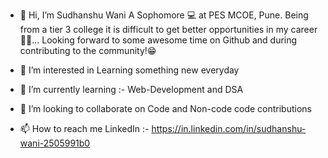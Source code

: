 - 👋 Hi, I’m Sudhanshu Wani
A Sophomore 💻 at PES MCOE, Pune. Being from a tier 3 college it is difficult to get better opportunities in my career👨‍🎓... 
Looking forward to some awesome time on Github and during contributing to the community!😁

- 👀 I’m interested in Learning something new everyday
- 🌱 I’m currently learning :- Web-Development and DSA
- 💞️ I’m looking to collaborate on Code and Non-code code contributions
- 📫 How to reach me LinkedIn :- https://in.linkedin.com/in/sudhanshu-wani-2505991b0 

<!---
sudhanshu-wani/sudhanshu-wani is a ✨ special ✨ repository because its `README.md` (this file) appears on your GitHub profile.
You can click the Preview link to take a look at your changes.
--->
